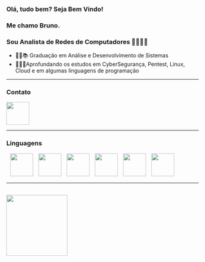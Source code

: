 ### Olá, tudo bem? Seja Bem Vindo!
### Me chamo Bruno.
### Sou Analista de Redes de Computadores 👾👨‍💻🌐

* 👨‍💻📚 Graduação em Análise e Desenvolvimento de Sistemas
* 🕵️‍♂️🔐Aprofundando os estudos em CyberSegurança, Pentest, Linux, Cloud e em algumas linguagens de programação
---
### Contato

<a href="https://www.linkedin.com/in/bruno-ricardo-ferreira/">

<img src="https://cdn.jsdelivr.net/gh/devicons/devicon/icons/linkedin/linkedin-original.svg" align-items="center" heigth ="50" width="60"/>
</a>

---
### Linguagens 

<div style="padding:">

<img src="https://cdn.jsdelivr.net/gh/devicons/devicon/icons/linux/linux-original.svg" style="margin-left: 10px; margin-right: 10px;" align-items="center" heigth ="50" width="60"></img> 
<img src="https://cdn.jsdelivr.net/gh/devicons/devicon/icons/mysql/mysql-original.svg"  align-items="center" heigth ="50" width="60"></img>
<img src="https://cdn.jsdelivr.net/gh/devicons/devicon/icons/java/java-original-wordmark.svg" style="margin-left: 10px; margin-right: 10px;"  align-items="center" heigth ="50" width="60"></img>
<img src="https://cdn.jsdelivr.net/gh/devicons/devicon/icons/javascript/javascript-original.svg"  align-items="center" heigth ="50" width="60"></img>
<img src="https://cdn.jsdelivr.net/gh/devicons/devicon/icons/python/python-original.svg" style="margin-left: 10px; margin-right: 10px;"  align-items="center" heigth ="50" width="60"></img>
<img src="https://cdn.jsdelivr.net/gh/devicons/devicon/icons/c/c-original.svg"  align-items="center" heigth ="50" width="60"></img>

</div>

---
<br>
<div align-items = "left">
<img height = "160em" src="https://github-readme-stats.vercel.app/api?username=brunoviskfe&theme=dark&show_icons=true"></img>

</div>


